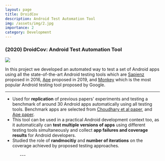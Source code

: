 ```yaml
---
layout: page
title: DroidCov
description: Android Test Automation Tool
img: /assets/img/2.jpg
importance: 2 
category: Development
---
```


<h3> (2020) DroidCov: Android Test Automation Tool</h3>
<img src="./imgs/android.png"></img>
<p>In this project we developed an automated way to test a set of Android apps using all the state-of-the-art Android testing tools
which are <a href="https://dl.acm.org/doi/pdf/10.1145/2931037.2931054">Sapienz</a> proposed in 2016,
<a href="https://dl.acm.org/doi/pdf/10.1109/ICSE.2019.00042">Ape</a> proposed in 2019, 
and <a href="https://developer.android.com/studio/test/monkey">Monkey</a> which is the most popular Android testing tool proposed by Google.
</p>

---
<ul>
<li>Used for <b>replication</b> of previous papers' experiments and testing a benchmark of around 30 Android apps automatically using all testing tools. Benchmark apps are selected from <a href="https://ieeexplore.ieee.org/abstract/document/7372031">Choudhary et al paper</a>, and <a href="https://dl.acm.org/doi/pdf/10.1109/ICSE.2019.00042">Ape paper</a>.</li>
<li>This tool can be used in a practical Android development context too, as it automatically can <b>test multiple versions of apps</b> using different testing tools simultaneously and collect <b>app failures and coverage results</b> for Android developers.</li>
<li> Studied the role of <b>randmocitiy</b> and <b>number of iterations</b> on the coverage achieved by proposed testing approaches. </li>
<ul>
---

